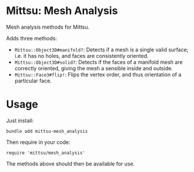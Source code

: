 # Mittsu: Mesh Analysis

Mesh analysis methods for Mittsu.

Adds three methods:

* `Mittsu::Object3D#manifold?`: Detects if a mesh is a single valid surface; i.e. it has no holes, and faces are consistently oriented.
* `Mittsu::Object3D#solid?`: Detects if the faces of a manifold mesh are correctly oriented, giving the mesh a sensible inside and outside.
* `Mittsu::Face3#flip!`: Flips the vertex order, and thus orientation of a particular face.

# Usage

Just install:

`bundle add mittsu-mesh_analysis`

Then require in your code:

`require 'mittsu/mesh_analysis'`

The methods above should then be available for use.
